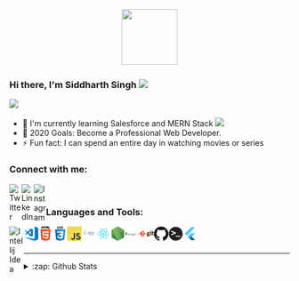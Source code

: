 <div align="center">
<img src="https://github.com/raghavk16/raghavk16/blob/master/octo.gif" width="100" height="100" />
</div>

### Hi there, I'm Siddharth Singh <img src="https://raw.githubusercontent.com/aemmadi/aemmadi/master/wave.gif" width="30px">


![](https://komarev.com/ghpvc/?username=siddharth1806&style=flat-square)


- 🔭 I'm currently learning Salesforce and MERN Stack <img src="https://media.giphy.com/media/WUlplcMpOCEmTGBtBW/giphy.gif" width="30"> 
- 🥅 2020 Goals: Become a Professional Web Developer.
- ⚡ Fun fact: I can spend an entire day in watching movies or series


### Connect with me:

[<img align="left" alt="Twitter" width="22px" src="https://cdn.jsdelivr.net/npm/simple-icons@v3/icons/gmail.svg" />][gmail]
[<img align="left" alt="LinkedIn" width="22px" src="https://cdn.jsdelivr.net/npm/simple-icons@v3/icons/linkedin.svg" />][linkedin]
[<img align="left" alt="Instagram" width="22px" src="https://cdn.jsdelivr.net/npm/simple-icons@v3/icons/instagram.svg" />][instagram]

<br />

### Languages and Tools:


<img align="left" alt="Intellij Idea" width="26px" src="https://encrypted-tbn0.gstatic.com/images?q=tbn%3AANd9GcRi1TvxDkVjvzwMhwWg_Q37GfN9p9FIjfjaJg&usqp=CAU"/>
<img align="left" alt="Visual Studio Code" width="26px" 
src="https://raw.githubusercontent.com/github/explore/80688e429a7d4ef2fca1e82350fe8e3517d3494d/topics/visual-studio-code/visual-studio-code.png"/>
<img align="left" alt="HTML5" width="26px" src="https://raw.githubusercontent.com/github/explore/80688e429a7d4ef2fca1e82350fe8e3517d3494d/topics/html/html.png" />
<img align="left" alt="CSS3" width="26px" src="https://raw.githubusercontent.com/github/explore/80688e429a7d4ef2fca1e82350fe8e3517d3494d/topics/css/css.png" />
<img align="left" alt="JavaScript" width="26px" src="https://raw.githubusercontent.com/github/explore/80688e429a7d4ef2fca1e82350fe8e3517d3494d/topics/javascript/javascript.png" />

<img align="left" alt="java" width="26px" src="https://raw.githubusercontent.com/github/explore/80688e429a7d4ef2fca1e82350fe8e3517d3494d/topics/java/java.png" />
<img align="left" alt="React" width="26px" src="https://raw.githubusercontent.com/github/explore/80688e429a7d4ef2fca1e82350fe8e3517d3494d/topics/react/react.png"/>
<img align="left" alt="Node.js" width="26px" src="https://raw.githubusercontent.com/github/explore/80688e429a7d4ef2fca1e82350fe8e3517d3494d/topics/nodejs/nodejs.png" />
<img align="left" alt="MongoDB" width="26px" src="https://raw.githubusercontent.com/github/explore/80688e429a7d4ef2fca1e82350fe8e3517d3494d/topics/mongodb/mongodb.png" />
<img align="left" alt="Git" width="26px" src="https://raw.githubusercontent.com/github/explore/80688e429a7d4ef2fca1e82350fe8e3517d3494d/topics/git/git.png" />
<img align="left" alt="GitHub" width="26px" src="https://raw.githubusercontent.com/github/explore/78df643247d429f6cc873026c0622819ad797942/topics/github/github.png" />
<img align="left" alt="Terminal" width="26px" src="https://raw.githubusercontent.com/github/explore/80688e429a7d4ef2fca1e82350fe8e3517d3494d/topics/terminal/terminal.png" />
<img align="left" alt="Flutter" width="26px" src="https://raw.githubusercontent.com/github/explore/80688e429a7d4ef2fca1e82350fe8e3517d3494d/topics/flutter/flutter.png"/>


<br />
<br />

---

<details>
  <summary>:zap: Github Stats</summary>

  <img align="left" src="https://github-readme-stats.vercel.app/api?username=siddharth1806&theme=light&show_icons=true&hide=stars" />

  <a href="https://github.com/InLearningPhase">
  <img align="center" src="https://github-readme-stats.vercel.app/api/top-langs/?username=siddharth1806&theme=light&hide_langs_below=1" />
</a>


</details>

</details>

[gmail]: https://gmail.com/?s=09
[instagram]: https://www.instagram.com/s_i_d_d_h_a_r_t_h___s_i_d/?hl=en
[linkedin]: https://www.linkedin.com/in/siddharth-singh-6874891a7/
